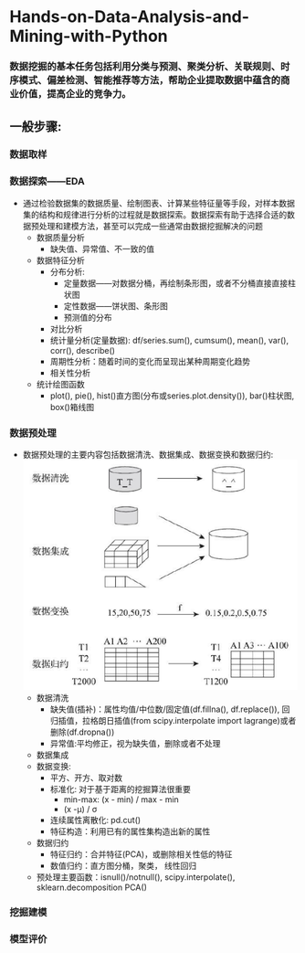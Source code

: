 # Hands-on-Data-Analysis-and-Mining-with-Python
### 数据挖掘的基本任务包括利用分类与预测、聚类分析、关联规则、时序模式、偏差检测、智能推荐等方法，帮助企业提取数据中蕴含的商业价值，提高企业的竞争力。
## 一般步骤:
### 数据取样
### 数据探索——EDA
- 通过检验数据集的数据质量、绘制图表、计算某些特征量等手段，对样本数据集的结构和规律进行分析的过程就是数据探索。数据探索有助于选择合适的数据预处理和建模方法，甚至可以完成一些通常由数据挖掘解决的问题
  - 数据质量分析
    - 缺失值、异常值、不一致的值
  - 数据特征分析
    - 分布分析: 
      - 定量数据——对数据分桶，再绘制条形图，或者不分桶直接直接柱状图
      - 定性数据——饼状图、条形图
      - 预测值的分布
    - 对比分析
    - 统计量分析(定量数据): df/series.sum(), cumsum(), mean(), var(), corr(), describe()
    - 周期性分析：随着时间的变化而呈现出某种周期变化趋势
    - 相关性分析
  - 统计绘图函数
    - plot(), pie(), hist()直方图(分布或series.plot.density()), bar()柱状图, box()箱线图
### 数据预处理
- 数据预处理的主要内容包括数据清洗、数据集成、数据变换和数据归约:
![Image text](https://github.com/ZiqiuZhou/Hands-on-Data-Analysis-and-Mining-with-Python/blob/master/IMG/%E6%95%B0%E6%8D%AE%E9%A2%84%E5%A4%84%E7%90%86.PNG)
  - 数据清洗
    - 缺失值(插补)：属性均值/中位数/固定值(df.fillna(), df.replace()), 回归插值，拉格朗日插值(from scipy.interpolate import lagrange)或者删除(df.dropna())
    - 异常值:平均修正，视为缺失值，删除或者不处理
  - 数据集成
  - 数据变换: 
    - 平方、开方、取对数
    - 标准化: 对于基于距离的挖掘算法很重要
      - min-max: (x - min) / max - min
      - (x -μ) / σ
    - 连续属性离散化: pd.cut()
    - 特征构造：利用已有的属性集构造出新的属性
  - 数据归约
    - 特征归约：合并特征(PCA)，或删除相关性低的特征
    - 数值归约：直方图分桶，聚类， 线性回归
  - 预处理主要函数：isnull()/notnull(), scipy.interpolate(), sklearn.decomposition PCA()
     
### 挖掘建模

### 模型评价
